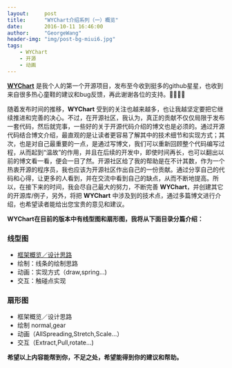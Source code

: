 ```yaml
---
layout:     post
title:      "WYChart介绍系列（一）概览"
date:       2016-10-11 16:46:00
author:     "GeorgeWang"
header-img: "img/post-bg-miui6.jpg"
tags:
    - WYChart
    - 开源
    - 动画
---
```




**[WYChart](https://github.com/GeorgeWang03/WYChart)** 是我个人的第一个开源项目，发布至今收到挺多的github星星，也收到来自很多热心童鞋的建议和bug反馈，再此谢谢各位的支持。🎁🎁🍻🍻

随着发布时间的推移，**WYChart** 受到的关注也越来越多，也让我越坚定要把它继续推进和完善的决心。不过，在开源社区，我认为，真正的贡献不仅仅局限于发布一套代码，然后就完事，一些好的关于开源代码介绍的博文也是必须的。通过开源代码结合博文介绍，最直观的是让读者更容易了解其中的技术细节和实现方式；其次，也是对自己最重要的一点，是通过写博文，我们可以重新回顾整个代码编写过程，从而起到“温故”的作用，并且在后续的开发中，即使时间再长，也可以翻出以前的博文看一看，便会一目了然。开源社区给了我的帮助是在不计其数，作为一个热衷开源的程序员，我也应该为开源社区作出自己的一份贡献。通过分享自己的代码和心得，让更多的人看到，并在交流中看到自己的缺点，从而不断地提高。所以，在接下来的时间，我会尽自己最大的努力，不断完善 **WYChart**，并创建其它的开源库/例子，另外，将把 **WYChart** 中涉及到的技术点，通过多篇博文进行介绍，也希望读者能给出您宝贵的意见和建议。

**WYChart在目前的版本中有线型图和扇形图，我将从下面目录分篇介绍：**

### 线型图
* [框架概览／设计思路](http://blog.oneinbest.com/2016/10/12/WYChart介绍系列-二-线型图的框架概览及设计思路)
* 绘制：线条的绘制思路
* 动画：实现方式（draw,spring...)
* 交互：触碰点实现

### 扇形图
* 框架概览／设计思路
* 绘制 normal,gear
* 动画（AllSpreading,Stretch,Scale...）
* 交互（Extract,Pull,rotate...)
	
**希望以上内容能帮到你，不足之处，希望能得到你的建议和帮助。**
